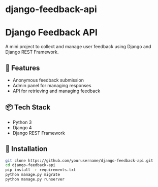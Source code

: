 # django-feedback-api
# Django Feedback API

A mini project to collect and manage user feedback using Django and Django REST Framework.

## 🚀 Features
- Anonymous feedback submission
- Admin panel for managing responses
- API for retrieving and managing feedback

## 📦 Tech Stack
- Python 3
- Django 4
- Django REST Framework

## 🔧 Installation

```bash
git clone https://github.com/yourusername/django-feedback-api.git
cd django-feedback-api
pip install -r requirements.txt
python manage.py migrate
python manage.py runserver
```
